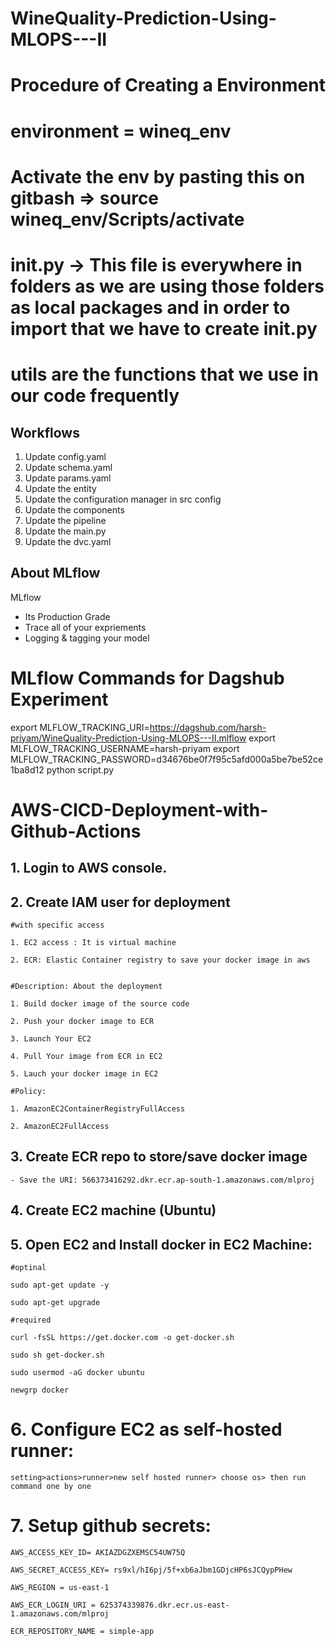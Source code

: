 # WineQuality-Prediction-Using-MLOPS---II

# Procedure of Creating a Environment

<!-- pip install virtualenv (if not installed)

virtualenv myenv  # Replace "myenv" with the name you want for your environment -->


# environment = wineq_env
# Activate the env by pasting this on gitbash => source wineq_env/Scripts/activate 

# __init__.py -> This file is everywhere in folders as we are using those folders as local packages and in order to import that we have to create __init__.py

# utils are the functions that we use in our code frequently

## Workflows

1. Update config.yaml
2. Update schema.yaml
3. Update params.yaml
4. Update the entity
5. Update the configuration manager in src config
6. Update the components
7. Update the pipeline
8. Update the main.py
9. Update the dvc.yaml


## About MLflow 
MLflow

 - Its Production Grade
 - Trace all of your expriements
 - Logging & tagging your model


# MLflow Commands for Dagshub Experiment

export MLFLOW_TRACKING_URI=https://dagshub.com/harsh-priyam/WineQuality-Prediction-Using-MLOPS---II.mlflow
export MLFLOW_TRACKING_USERNAME=harsh-priyam
export MLFLOW_TRACKING_PASSWORD=d34676be0f7f95c5afd000a5be7be52ce1ba8d12
python script.py





# AWS-CICD-Deployment-with-Github-Actions

## 1. Login to AWS console.

## 2. Create IAM user for deployment

	#with specific access

	1. EC2 access : It is virtual machine

	2. ECR: Elastic Container registry to save your docker image in aws


	#Description: About the deployment

	1. Build docker image of the source code

	2. Push your docker image to ECR

	3. Launch Your EC2 

	4. Pull Your image from ECR in EC2

	5. Lauch your docker image in EC2

	#Policy:

	1. AmazonEC2ContainerRegistryFullAccess

	2. AmazonEC2FullAccess

	
## 3. Create ECR repo to store/save docker image
    - Save the URI: 566373416292.dkr.ecr.ap-south-1.amazonaws.com/mlproj

	
## 4. Create EC2 machine (Ubuntu) 

## 5. Open EC2 and Install docker in EC2 Machine:
	
	
	#optinal

	sudo apt-get update -y

	sudo apt-get upgrade
	
	#required

	curl -fsSL https://get.docker.com -o get-docker.sh

	sudo sh get-docker.sh

	sudo usermod -aG docker ubuntu

	newgrp docker
	
# 6. Configure EC2 as self-hosted runner:
    setting>actions>runner>new self hosted runner> choose os> then run command one by one


# 7. Setup github secrets:

    AWS_ACCESS_KEY_ID= AKIAZDGZXEMSC54UW75Q

    AWS_SECRET_ACCESS_KEY= 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

    AWS_REGION = us-east-1

    AWS_ECR_LOGIN_URI = 625374339876.dkr.ecr.us-east-1.amazonaws.com/mlproj

    ECR_REPOSITORY_NAME = simple-app





